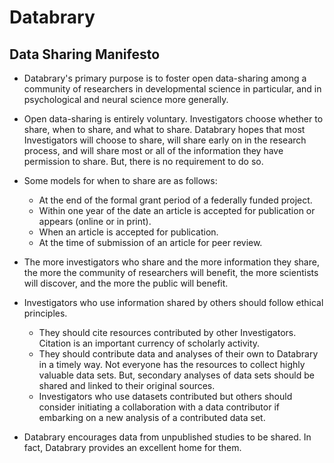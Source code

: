 # Databrary #

## Data Sharing Manifesto ##

- Databrary's primary purpose is to foster open data-sharing among a community of researchers in developmental science in particular, and in psychological and neural science more generally.
- Open data-sharing is entirely voluntary. Investigators choose whether to share, when to share, and what to share. Databrary hopes that most Investigators will choose to share, will share early on in the research process, and will share most or all of the information they have permission to share. But, there is no requirement to do so. 
- Some models for when to share are as follows:
	- At the end of the formal grant period of a federally funded project.
	- Within one year of the date an article is accepted for publication or appears (online or in print).
	- When an article is accepted for publication.
	- At the time of submission of an article for peer review.

- The more investigators who share and the more information they share, the more the community of researchers will benefit, the more scientists will discover, and the more the public will benefit.
- Investigators who use information shared by others should follow ethical principles. 
	- They should cite resources contributed by other Investigators. Citation is an important currency of scholarly activity. 
	- They should contribute data and analyses of their own to Databrary in a timely way. Not everyone has the resources to collect highly valuable data sets. But, secondary analyses of data sets should be shared and linked to their original sources. 
	- Investigators who use datasets contributed but others should consider initiating a collaboration with a data contributor if embarking on a new analysis of a contributed data set.
- Databrary encourages data from unpublished studies to be shared. In fact, Databrary provides an excellent home for them.
